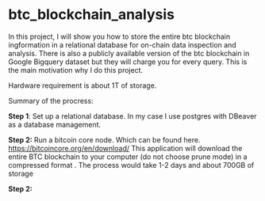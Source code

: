 # btc_blockchain_analysis
In this project, I will show you how to store the entire btc blockchain ingformation in a relational database for 
on-chain data inspection and analysis. There is also a publicly available version of the btc blockchain in Google 
Bigquery dataset but they will charge you for every query. This is the main motivation why I do this project.

Hardware requirement is about 1T of storage. 

Summary of the procress:

**Step 1**: Set up a relational database. In my case I use postgres with DBeaver as a database management.

**Step 2:** Run a bitcoin core node. Which can be found here. https://bitcoincore.org/en/download/
This application will download the entire BTC blockchain to your computer (do not choose prune mode) in a compressed format
. The process would take 1-2 days and about 700GB of storage 

**Step 2:** 






